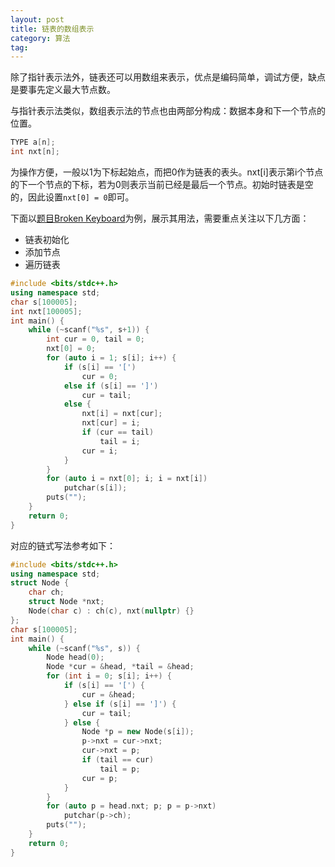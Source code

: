 ```yaml
---
layout: post
title: 链表的数组表示
category: 算法
tag:
---
```


除了指针表示法外，链表还可以用数组来表示，优点是编码简单，调试方便，缺点是要事先定义最大节点数。

与指针表示法类似，数组表示法的节点也由两部分构成：数据本身和下一个节点的位置。

```cpp
TYPE a[n];
int nxt[n];
```

为操作方便，一般以1为下标起始点，而把0作为链表的表头。nxt[i]表示第i个节点的下一个节点的下标，若为0则表示当前已经是最后一个节点。初始时链表是空的，因此设置`nxt[0] = 0`即可。

下面以[题目Broken Keyboard](https://vjudge.net/problem/UVA-11988)为例，展示其用法，需要重点关注以下几方面：

- 链表初始化
- 添加节点
- 遍历链表

```cpp
#include <bits/stdc++.h>
using namespace std;
char s[100005];
int nxt[100005];
int main() {
    while (~scanf("%s", s+1)) {
        int cur = 0, tail = 0;
        nxt[0] = 0;
        for (auto i = 1; s[i]; i++) {
            if (s[i] == '[')
                cur = 0;
            else if (s[i] == ']')
                cur = tail;
            else {
                nxt[i] = nxt[cur];
                nxt[cur] = i;
                if (cur == tail)
                    tail = i;
                cur = i;
            }
        }
        for (auto i = nxt[0]; i; i = nxt[i])
            putchar(s[i]);
        puts("");
    }
    return 0;
}
```

对应的链式写法参考如下：

```cpp
#include <bits/stdc++.h>
using namespace std;
struct Node {
    char ch;
    struct Node *nxt;
    Node(char c) : ch(c), nxt(nullptr) {}
};
char s[100005];
int main() {
    while (~scanf("%s", s)) {
        Node head(0);
        Node *cur = &head, *tail = &head;
        for (int i = 0; s[i]; i++) {
            if (s[i] == '[') {
                cur = &head;
            } else if (s[i] == ']') {
                cur = tail;
            } else {
                Node *p = new Node(s[i]);
                p->nxt = cur->nxt;
                cur->nxt = p;
                if (tail == cur)
                    tail = p;
                cur = p;
            }
        }
        for (auto p = head.nxt; p; p = p->nxt)
            putchar(p->ch);
        puts("");
    }
    return 0;
}
```
